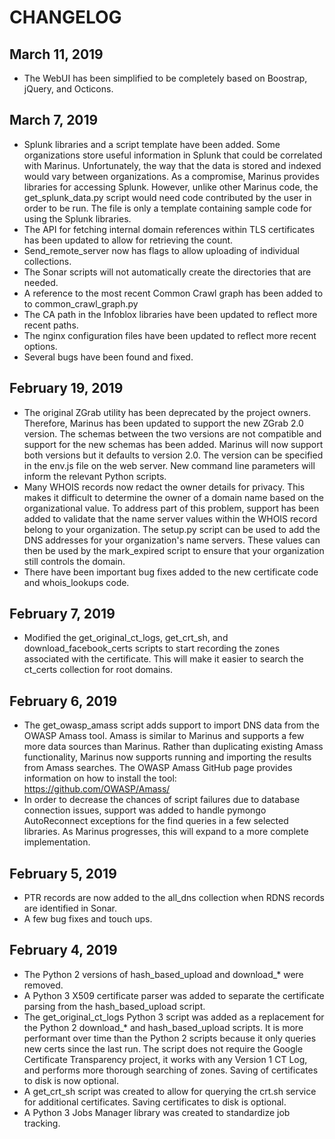 # CHANGELOG

## March 11, 2019
* The WebUI has been simplified to be completely based on Boostrap, jQuery, and Octicons.


## March 7, 2019
* Splunk libraries and a script template have been added. Some organizations store useful information in Splunk that could be correlated with Marinus. Unfortunately, the way that the data is stored and indexed would vary between organizations. As a compromise, Marinus provides libraries for accessing Splunk. However, unlike other Marinus code, the get_splunk_data.py script would need code contributed by the user in order to be run. The file is only a template containing sample code for using the Splunk libraries.
* The API for fetching internal domain references within TLS certificates has been updated to allow for retrieving the count.
* Send_remote_server now has flags to allow uploading of individual collections.
* The Sonar scripts will not automatically create the directories that are needed.
* A reference to the most recent Common Crawl graph has been added to to common_crawl_graph.py
* The CA path in the Infoblox libraries have been updated to reflect more recent paths.
* The nginx configuration files have been updated to reflect more recent options.
* Several bugs have been found and fixed. 


## February 19, 2019
* The original ZGrab utility has been deprecated by the project owners. Therefore, Marinus has been updated to support the new ZGrab 2.0 version. The schemas between the two versions are not compatible and support for the new schemas has been added. Marinus will now support both versions but it defaults to version 2.0. The version can be specified in the env.js file on the web server. New command line parameters will inform the relevant Python scripts.
* Many WHOIS records now redact the owner details for privacy. This makes it difficult to determine the owner of a domain name based on the organizational value. To address part of this problem, support has been added to validate that the name server values within the WHOIS record belong to your organization. The setup.py script can be used to add the DNS addresses for your organization's name servers. These values can then be used by the mark_expired script to ensure that your organization still controls the domain.
* There have been important bug fixes added to the new certificate code and whois_lookups code.


## February 7, 2019
* Modified the get_original_ct_logs, get_crt_sh, and download_facebook_certs scripts to start recording the zones associated with the certificate. This will make it easier to search the ct_certs collection for root domains.


## February 6, 2019
* The get_owasp_amass script adds support to import DNS data from the OWASP Amass tool. Amass is similar to Marinus and supports a few more data sources than Marinus. Rather than duplicating existing Amass functionality, Marinus now supports running and importing the results from Amass searches. The OWASP Amass GitHub page provides information on how to install the tool: https://github.com/OWASP/Amass/
* In order to decrease the chances of script failures due to database connection issues, support was added to handle pymongo AutoReconnect exceptions for the find queries in a few selected libraries. As Marinus progresses, this will expand to a more complete implementation.


## February 5, 2019
* PTR records are now added to the all_dns collection when RDNS records are identified in Sonar.
* A few bug fixes and touch ups.


## February 4, 2019
* The Python 2 versions of hash_based_upload and download_* were removed.
* A Python 3 X509 certificate parser was added to separate the certificate parsing from the hash_based_upload script.
* The get_original_ct_logs Python 3 script was added as a replacement for the Python 2 download_* and hash_based_upload scripts. It is more performant over time than the Python 2 scripts because it only queries new certs since the last run. The script does not require the Google Certificate Transparency project, it works with any Version 1 CT Log, and performs more thorough searching of zones. Saving of certificates to disk is now optional.
* A get_crt_sh script was created to allow for querying the crt.sh service for additional certificates. Saving certificates to disk is optional.
* A Python 3 Jobs Manager library was created to standardize job tracking.
